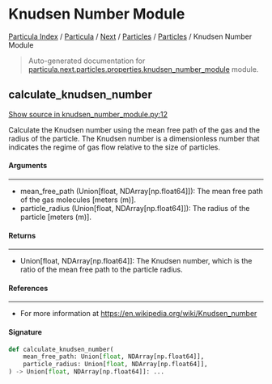 # Knudsen Number Module

[Particula Index](../../../../README.md#particula-index) / [Particula](../../../index.md#particula) / [Next](../../index.md#next) / [Particles](../index.md#particles) / [Particles](../index.md#particles) / Knudsen Number Module

> Auto-generated documentation for [particula.next.particles.properties.knudsen_number_module](https://github.com/Gorkowski/particula/blob/main/particula/next/particles/properties/knudsen_number_module.py) module.

## calculate_knudsen_number

[Show source in knudsen_number_module.py:12](https://github.com/Gorkowski/particula/blob/main/particula/next/particles/properties/knudsen_number_module.py#L12)

Calculate the Knudsen number using the mean free path of the gas and the
radius of the particle. The Knudsen number is a dimensionless number that
indicates the regime of gas flow relative to the size of particles.

#### Arguments

-----
- mean_free_path (Union[float, NDArray[np.float64]]): The mean free path of
the gas molecules [meters (m)].
- particle_radius (Union[float, NDArray[np.float64]]): The radius of the
particle [meters (m)].

#### Returns

--------
- Union[float, NDArray[np.float64]]: The Knudsen number, which is the
ratio of the mean free path to the particle radius.

#### References

-----------
- For more information at https://en.wikipedia.org/wiki/Knudsen_number

#### Signature

```python
def calculate_knudsen_number(
    mean_free_path: Union[float, NDArray[np.float64]],
    particle_radius: Union[float, NDArray[np.float64]],
) -> Union[float, NDArray[np.float64]]: ...
```
